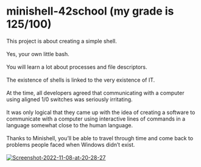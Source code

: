 # minishell-42school (my grade is 125/100)
This project is about creating a simple shell.<br><br>
Yes, your own little bash.<br><br>
You will learn a lot about processes and file descriptors.<br><br>
The existence of shells is linked to the very existence of IT.<br><br>
At the time, all developers agreed that communicating with a computer using aligned
1/0 switches was seriously irritating.<br><br>
It was only logical that they came up with the idea of creating a software to communicate with a computer using interactive lines of commands in a language somewhat close to the human language.<br><br>
Thanks to Minishell, you’ll be able to travel through time and come back to problems
people faced when Windows didn’t exist.<br><br>
<a href="https://ibb.co/ncNcQ52"><img src="https://i.ibb.co/LtXt92w/Screenshot-2022-11-08-at-20-28-27.png" alt="Screenshot-2022-11-08-at-20-28-27" border="0"></a>
